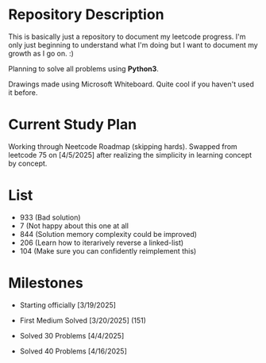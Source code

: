 # Repository Description
This is basically just a repository to document my leetcode progress. I'm only just beginning to understand what I'm doing but I want to document my growth as I go on. :)

Planning to solve all problems using **Python3**.

Drawings made using Microsoft Whiteboard. Quite cool if you haven't used it before.

# Current Study Plan
Working through Neetcode Roadmap (skipping hards). Swapped from leetcode 75 on [4/5/2025] after realizing the simplicity in learning concept by concept.

# List
- 933 (Bad solution)
- 7 (Not happy about this one at all
- 844 (Solution memory complexity could be improved)
- 206 (Learn how to iterarively reverse a linked-list) 
- 104 (Make sure you can confidently reimplement this)

# Milestones

- Starting officially [3/19/2025]

- First Medium Solved [3/20/2025] (151)

- Solved 30 Problems [4/4/2025]

- Solved 40 Problems [4/16/2025]
